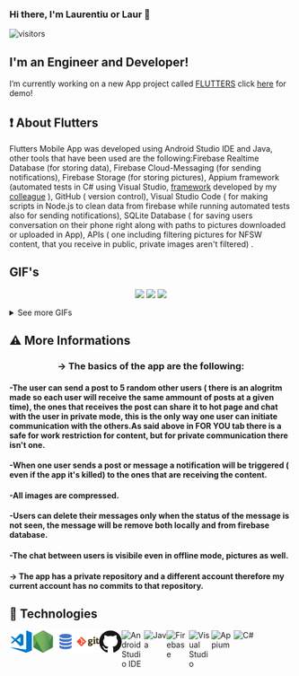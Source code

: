 ### Hi there, I'm Laurentiu or Laur  👋
 ![visitors](https://visitor-badge.glitch.me/badge?page_id=laurentiu-git.visitor-badge)


## I'm an Engineer and Developer!

 I’m currently working on a new App project called [FLUTTERS][ytVideo] click [here][ytVideo] for demo!

## :exclamation: About Flutters
Flutters Mobile App was developed using Android Studio IDE and Java, other tools that have been used are the following:Firebase Realtime Database (for storing data), Firebase Cloud-Messaging (for sending notifications), Firebase Storage (for storing pictures), Appium framework (automated tests in C# using Visual Studio, [framework][framework] developed by my [colleague][githubM] ), GitHub ( version control), Visual Studio Code ( for making scripts in Node.js to clean data from firebase while running automated tests also for sending notifications), SQLite Database ( for saving users conversation on their phone right along with paths to pictures downloaded or uploaded in App), APIs ( one including filtering pictures for NFSW content, that you receive in public, private images aren't filtered) . 

## GIF's

<p align="center">
  <img src="https://media.giphy.com/media/KHiLQQDvMfxQ6quFoo/giphy.gif" />
  <img src="https://media.giphy.com/media/MaIkSCkk2pjHtDOTLu/giphy.gif" />
  <img src="https://media.giphy.com/media/RGvQMeyDHeZfkmdPMo/giphy.gif" />
</p>
<details>
<summary>See more GIFs</summary>
<br/>
<p align="center">
  <img src="https://media.giphy.com/media/cmeRS1mPJchTb4fAco/giphy.gif" />
  <img src="https://media.giphy.com/media/Sqfr9zXgvuYzI9iQ9C/giphy.gif" />
</p>
</details>

## :warning: More Informations
<h3 align="center">-> The basics of the app are the following: </h3>
 <h4> -The user can send a post to 5 random other users ( there is an alogritm made so each user will receive the same ammount of posts at a given time), the ones that receives the post can share it to hot page and chat with the user in private mode, this is the only way one user can initiate communication with the others.As said above in FOR YOU tab there is a safe for work restriction for content, but for private communication there isn't one.</h4>

 <h4> -When one user sends a post or message a notification will be triggered ( even if the app it's killed) to the ones that are receiving the content.</h4>

 <h4> -All images are compressed.  </h4>

 <h4> -Users can delete their messages only when the status of the message is not seen, the message will be remove both locally and from firebase database.</h4>

 <h4> -The chat between users is visibile even in offline mode, pictures as well. </h4>
  
<h4>-> The app has a private repository and a different account therefore my current account has no commits to that repository.</h3>


## :rocket: Technologies

<img align="left" alt="Visual Studio Code" width="40px" src="https://raw.githubusercontent.com/github/explore/80688e429a7d4ef2fca1e82350fe8e3517d3494d/topics/visual-studio-code/visual-studio-code.png" />
<img align="left" alt="Node.js" width="40px" src="https://raw.githubusercontent.com/github/explore/80688e429a7d4ef2fca1e82350fe8e3517d3494d/topics/nodejs/nodejs.png" />
<img align="left" alt="SQL" width="40px" src="https://raw.githubusercontent.com/github/explore/80688e429a7d4ef2fca1e82350fe8e3517d3494d/topics/sql/sql.png" />
<img align="left" alt="Git" width="40px" src="https://raw.githubusercontent.com/github/explore/80688e429a7d4ef2fca1e82350fe8e3517d3494d/topics/git/git.png" />
<img align="left" alt="GitHub" width="40px" src="https://raw.githubusercontent.com/github/explore/78df643247d429f6cc873026c0622819ad797942/topics/github/github.png" />
<img align="left" alt="Android Studio IDE" width="40px" src="https://i.stack.imgur.com/9E2Gd.png" />
<img align="left" alt="Java" width="40px" src="https://image.flaticon.com/icons/svg/226/226777.svg" />
<img align="left" alt="Firebase" width="40px" src="https://cdn.icon-icons.com/icons2/691/PNG/512/google_firebase_icon-icons.com_61474.png" />
<img align="left" alt="Visual Studio" width="40px" src="https://visualstudio.microsoft.com/wp-content/uploads/2019/06/BrandVisualStudioWin2019-3.svg" />
<img align="left" alt="Appium" width="40px" src="https://api.iconify.design/logos-appium.svg" />
<img align="left" alt="C#" width="40px" src="https://upload.wikimedia.org/wikipedia/commons/1/13/C-Sharp.png" />







[ytVideo]: https://youtu.be/WKpKo7U61no
[githubM]: https://github.com/BarbieruMarian
[framework]: https://www.youtube.com/watch?v=rxhZkSTYyjM
